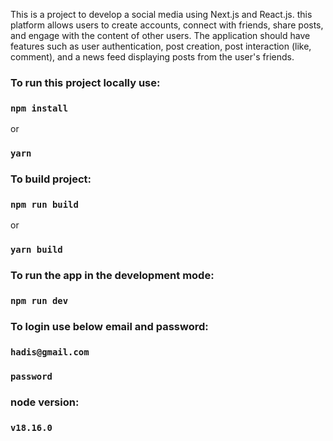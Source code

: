 This is a project to develop a social media using Next.js and React.js. this platform allows users to
create accounts, connect with friends, share posts, and engage with the content of other users. The
application should have features such as user authentication, post creation, post interaction (like,
comment), and a news feed displaying posts from the user's friends.


### To run this project locally use:
### `npm install`
or
### `yarn`

### To build project:
### `npm run build`
or
### `yarn build`

### To run the app in the development mode:
### `npm run dev`

### To login use below email and password:
### `hadis@gmail.com`
### `password`


### node version: 
### `v18.16.0`